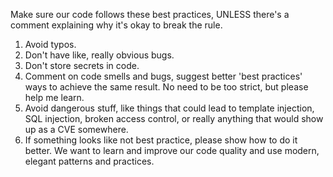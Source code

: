 Make sure our code follows these best practices, UNLESS there's a comment explaining why it's okay to break the rule.

1. Avoid typos.
2. Don't have like, really obvious bugs.
3. Don't store secrets in code.
4. Comment on code smells and bugs, suggest better 'best practices' ways to achieve the same result. No need to be too strict, but please help me learn.
5. Avoid dangerous stuff, like things that could lead to template injection, SQL injection, broken access control, or really anything that would show up as a CVE somewhere.
6. If something looks like not best practice, please show how to do it better. We want to learn and improve our code quality and use modern, elegant patterns and practices.